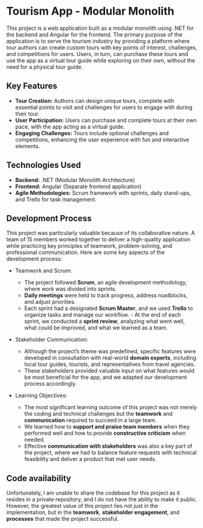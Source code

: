 # Tourism App - Modular Monolith

This project is a web application built as a modular monolith using .NET for the backend and Angular for the frontend. The primary purpose of the application is to serve the tourism industry by providing a platform where tour authors can create custom tours with key points of interest, challenges, and competitions for users. Users, in turn, can purchase these tours and use the app as a virtual tour guide while exploring on their own, without the need for a physical tour guide.

## Key Features

- **Tour Creation:** Authors can design unique tours, complete with essential points to visit and challenges for users to engage with during their tour.
- **User Participation:** Users can purchase and complete tours at their own pace, with the app acting as a virtual guide.
- **Engaging Challenges:** Tours include optional challenges and competitions, enhancing the user experience with fun and interactive elements.

## Technologies Used

- **Backend:** .NET (Modular Monolith Architecture)
- **Frontend:** Angular (Separate frontend application)
- **Agile Methodologies:** Scrum framework with sprints, daily stand-ups, and Trello for task management.

## Development Process

This project was particularly valuable because of its collaborative nature. A team of 15 members worked together to deliver a high-quality application while practicing key principles of teamwork, problem-solving, and professional communication. Here are some key aspects of the development process:

- Teamwork and Scrum:

  - The project followed **Scrum**, an agile development methodology, where work was divided into sprints.
  - **Daily meetings** were held to track progress, address roadblocks, and adjust priorities.
  - Each sprint had a designated **Scrum Master**, and we used **Trello** to organize tasks and manage our workflow. - At the end of each sprint, we conducted a **sprint review**, analyzing what went well, what could be improved, and what we learned as a team.

- Stakeholder Communication:

  - Although the project’s theme was predefined, specific features were developed in consultation with real-world **domain experts**, including local tour guides, tourists, and representatives from travel agencies.
  - These stakeholders provided valuable input on what features would be most beneficial for the app, and we adapted our development process accordingly.

- Learning Objectives:

  - The most significant learning outcome of this project was not merely the coding and technical challenges but the **teamwork** and **communication** required to succeed in a large team.
  - We learned how to **support and praise team members** when they performed well and how to provide **constructive criticism** when needed.
  - Effective **communication with stakeholders** was also a key part of the project, where we had to balance feature requests with technical feasibility and deliver a product that met user needs.

## Code availability

Unfortunately, I am unable to share the codebase for this project as it resides in a private repository, and I do not have the ability to make it public. However, the greatest value of this project lies not just in the implementation, but in the **teamwork**, **stakeholder engagement**, and **processes** that made the project successful.
